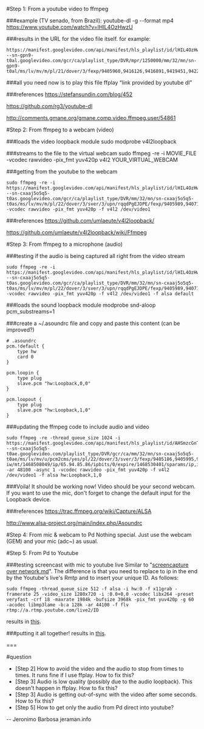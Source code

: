
#Step 1: From a youtube video to ffmpeg

###example (TV senado, from Brazil):
youtube-dl -g --format mp4 https://www.youtube.com/watch?v=lHIL4OzHwzU

###results in the URL for the video file itself. for example: 
```
https://manifest.googlevideo.com/api/manifest/hls_playlist/id/lHIL4OzHwzU.1/itag/94/source/yt_live_broadcast/requiressl/yes/ratebypass/yes/live/1/cmbypass/yes/goi/160/sgoap/itag%3D140/sgovp/itag%3D135/hls_chunk_host/r1---sn-gpn9-t0al.googlevideo.com/gcr/ca/playlist_type/DVR/mpr/1250000/mm/32/mn/sn-gpn9-t0al/ms/lv/mv/m/pl/21/dover/3/fexp/9405960,9416126,9416891,9419451,9422596,9428398,9429745,9431012,9432363,9433096,9433380,9433946,9434709,9435361,9435400,9435490,9435526,9435876,9436607,9436835,9436986,9437066,9437285,9437552,9437742,9437898,9438326,9438332,9439365,9439616,9439652,9440158/sver/3/upn/PkYjV9LB2ew/mt/1467211520/ip/132.206.14.226/ipbits/0/expire/1467233191/sparams/ip,ipbits,expire,id,itag,source,requiressl,ratebypass,live,cmbypass,goi,sgoap,sgovp,hls_chunk_host,gcr,playlist_type,mpr,mm,mn,ms,mv,pl/signature/850F3DF9CA3152AD5504DA6B4B8AEE05B49CF085.093141E8C67973F95006605F6987A4A75795AD4D/key/dg_yt0/playlist/index.m3u8
```

###all you need now is to play this file
ffplay “link provided by youtube dl”

###references
https://stefansundin.com/blog/452

https://github.com/rg3/youtube-dl

http://comments.gmane.org/gmane.comp.video.ffmpeg.user/54861


#Step 2: From ffmpeg to a webcam (video)

###loads the video loopback module
sudo modprobe v4l2loopback

###streams to the file to the virtual webcam
sudo ffmpeg -re -i MOVIE_FILE -vcodec rawvideo -pix_fmt yuv420p v4l2 YOUR_VIRTUAL_WEBCAM

###getting from the youtube to the webcam
```
sudo ffmpeg -re -i https://manifest.googlevideo.com/api/manifest/hls_playlist/id/lHIL4OzHwzU.1/itag/94/source/yt_live_broadcast/requiressl/yes/ratebypass/yes/live/1/cmbypass/yes/goi/160/sgoap/itag%3D140/sgovp/itag%3D135/hls_chunk_host/r1---sn-cxaaj5o5q5-t0as.googlevideo.com/gcr/ca/playlist_type/DVR/mm/32/mn/sn-cxaaj5o5q5-t0as/ms/lv/mv/m/pl/22/dover/3/sver/3/upn/rqqdPgEJDPE/fexp/9405989,9407155,9416126,9416891,9419452,9420096,9422596,9427767,9428398,9431012,9433096,9433380,9433850,9433946,9435241,9435526,9435876,9436607,9436841,9437066,9437552,9437742,9437982,9438519,9438557,9438733,9439442,9439652,9439811/mt/1467235816/ip/65.94.85.86/ipbits/0/expire/1467257491/sparams/ip,ipbits,expire,id,itag,source,requiressl,ratebypass,live,cmbypass,goi,sgoap,sgovp,hls_chunk_host,gcr,playlist_type,mm,mn,ms,mv,pl/signature/120EFCFB10B3093EB14D58C1BA85DE281DDE0F80.8D13202941DE0F06D19FEBA6CC8426A38AAAAE6D/key/dg_yt0/playlist/index.m3u8 -vcodec rawvideo -pix_fmt yuv420p -f v4l2 /dev/video1
```

###references
https://github.com/umlaeute/v4l2loopback/

https://github.com/umlaeute/v4l2loopback/wiki/Ffmpeg


#Step 3: From ffmpeg to a microphone (audio)

###testing if the audio is being captured all right from the video stream
```
sudo ffmpeg -re -i https://manifest.googlevideo.com/api/manifest/hls_playlist/id/lHIL4OzHwzU.1/itag/94/source/yt_live_broadcast/requiressl/yes/ratebypass/yes/live/1/cmbypass/yes/goi/160/sgoap/itag%3D140/sgovp/itag%3D135/hls_chunk_host/r1---sn-cxaaj5o5q5-t0as.googlevideo.com/gcr/ca/playlist_type/DVR/mm/32/mn/sn-cxaaj5o5q5-t0as/ms/lv/mv/m/pl/22/dover/3/sver/3/upn/rqqdPgEJDPE/fexp/9405989,9407155,9416126,9416891,9419452,9420096,9422596,9427767,9428398,9431012,9433096,9433380,9433850,9433946,9435241,9435526,9435876,9436607,9436841,9437066,9437552,9437742,9437982,9438519,9438557,9438733,9439442,9439652,9439811/mt/1467235816/ip/65.94.85.86/ipbits/0/expire/1467257491/sparams/ip,ipbits,expire,id,itag,source,requiressl,ratebypass,live,cmbypass,goi,sgoap,sgovp,hls_chunk_host,gcr,playlist_type,mm,mn,ms,mv,pl/signature/120EFCFB10B3093EB14D58C1BA85DE281DDE0F80.8D13202941DE0F06D19FEBA6CC8426A38AAAAE6D/key/dg_yt0/playlist/index.m3u8 -vcodec rawvideo -pix_fmt yuv420p -f v4l2 /dev/video1 -f alsa default
```

###loads the sound loopback module
modprobe snd-aloop pcm_substreams=1

###create a ~/.asoundrc file and copy and paste this content (can be improved?)
```
# .asoundrc
pcm.!default {
	type hw
	card 0
} 

pcm.loopin {
	type plug
	slave.pcm "hw:Loopback,0,0"
}

pcm.loopout {
	type plug
	slave.pcm "hw:Loopback,1,0"
}
```

###updating the ffmpeg code to include audio and video
```
sudo ffmpeg -re -thread_queue_size 1024 -i https://manifest.googlevideo.com/api/manifest/hls_playlist/id/AHSmzcGnTFg.1/itag/94/source/yt_live_broadcast/requiressl/yes/ratebypass/yes/live/1/cmbypass/yes/goi/160/sgoap/itag%3D140/sgovp/itag%3D135/hls_chunk_host/r8---sn-cxaaj5o5q5-t0ae.googlevideo.com/playlist_type/DVR/gcr/ca/mm/32/mn/sn-cxaaj5o5q5-t0ae/ms/lv/mv/u/pcm2cms/yes/pl/22/dover/3/sver/3/fexp/9405186,9405995,9416126,9416891,9419452,9422596,9425620,9428398,9431012,9433096,9433223,9433425,9433946,9434904,9434904,9435526,9435876,9437066,9437262,9437553,9437742,9438227,9438663,9438816,9439124,9439185,9439412,9439497,9439652,9439828,9441086,9441560,9441716/upn/loCLjutR-iw/mt/1468508049/ip/65.94.85.86/ipbits/0/expire/1468530401/sparams/ip,ipbits,expire,id,itag,source,requiressl,ratebypass,live,cmbypass,goi,sgoap,sgovp,hls_chunk_host,playlist_type,gcr,mm,mn,ms,mv,pcm2cms,pl/signature/30CBE22045D5984D983F9949BFD4D0D56808EC1A.493BBF5F2CF4263DD90F49964550EB3DE6447686/key/dg_yt0/playlist/index.m3u8 -ar 48100 -async 1 -vcodec rawvideo -pix_fmt yuv420p -f v4l2 /dev/video1 -f alsa hw:Loopback,1,0
```

###Voila!
It should be working now! Video should be your second webcam. If you want to use the mic, don't forget to change the default input for the Loopback device.

###references
https://trac.ffmpeg.org/wiki/Capture/ALSA

http://www.alsa-project.org/main/index.php/Asoundrc

#Step 4: From mic & webcam to Pd
Nothing special. Just use the webcam (GEM) and your mic (adc~) as usual.

#Step 5: From Pd to Youtube

###testing screencast with mic to youtube live
Similar to "[screencapture over network.md](https://github.com/jeraman/projetoProibidao/blob/master/screencapture%20over%20network.md)". The difference is that you need to replace to ip in the end by the Youtube's live's Rmtp and to insert your unique ID. As follows:
```
sudo ffmpeg -thread_queue_size 512 -f alsa -i hw:0 -f x11grab -framerate 25 -video_size 1280x720 -i :0.0+0,0 -vcodec libx264 -preset veryfast -crf 18 -maxrate 1984k -bufsize 3968k -pix_fmt yuv420p -g 60 -acodec libmp3lame -b:a 128k -ar 44100 -f flv rtmp://a.rtmp.youtube.com/live2/ID
```
results in [this](https://www.youtube.com/watch?v=TRvnPGPc15Q).

###putting it all together!
results in [this](https://www.youtube.com/watch?v=mxL786aV-6U).


===

#question
- [Step 2] How to avoid the video and the audio to stop from times to times. It runs fine if I use ffplay. How to fix this?
- [Step 3] Audio is low quality (possibly due to the audio loopback). This doesn't happen in ffplay. How to fix this?
- [Step 3] Audio is getting out-of-sync with the video after some seconds. How to fix this?
- [Step 5] How to get only the audio from Pd direct into youtube?

-- 
Jeronimo Barbosa
jeraman.info
